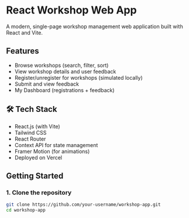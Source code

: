 # React Workshop Web App

A modern, single-page workshop management web application built with React and Vite.

## Features
- Browse workshops (search, filter, sort)
- View workshop details and user feedback
- Register/unregister for workshops (simulated locally)
- Submit and view feedback
- My Dashboard (registrations + feedback)

## 🛠 Tech Stack
-  React.js (with Vite)
-  Tailwind CSS
-  React Router
-  Context API for state management
-  Framer Motion (for animations)
-  Deployed on Vercel

##  Getting Started

### 1. Clone the repository
```bash
git clone https://github.com/your-username/workshop-app.git
cd workshop-app
